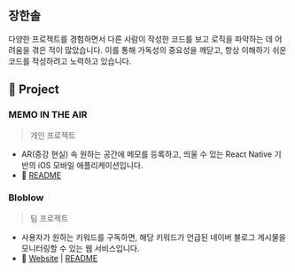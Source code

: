 ## 장한솔

다양한 프로젝트를 경험하면서 다른 사람이 작성한 코드를 보고 로직을 파악하는 데 어려움을 겪은 적이 많았습니다. 이를 통해 가독성의 중요성을 깨닫고, 항상 이해하기 쉬운 코드를 작성하려고 노력하고 있습니다.

## 📂 Project

### MEMO IN THE AIR
> 개인 프로젝트
- AR(증강 현실) 속 원하는 공간에 메모를 등록하고, 띄울 수 있는 React Native 기반의 iOS 모바일 애플리케이션입니다.
- 🔗 [README](https://github.com/memo-in-the-air/memo-in-the-air) 

### Bloblow
> 팀 프로젝트
- 사용자가 원하는 키워드를 구독하면, 해당 키워드가 언급된 네이버 블로그 게시물을 모니터링할 수 있는 웹 서비스입니다.
- 🔗 [Website](https://bloblow.netlify.app/) | [README](https://github.com/Team-Bloblow/Bloblow-Client) 
